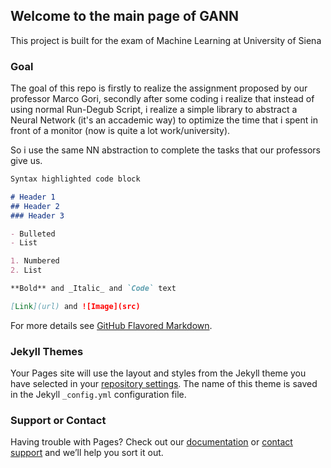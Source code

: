 ## Welcome to the main page of GANN

This project is built for the exam of Machine Learning at University of Siena  

### Goal

The goal of this repo is firstly to realize the assignment proposed by our professor Marco Gori, secondly after some coding i realize that instead of using normal Run-Degub Script, i realize a simple library to abstract a Neural Network (it's an accademic way) to optimize the time that i spent in front of a monitor (now is quite a lot work/university).

So i use the same NN abstraction to complete the tasks that our professors give us.

```markdown
Syntax highlighted code block

# Header 1
## Header 2
### Header 3

- Bulleted
- List

1. Numbered
2. List

**Bold** and _Italic_ and `Code` text

[Link](url) and ![Image](src)
```

For more details see [GitHub Flavored Markdown](https://guides.github.com/features/mastering-markdown/).

### Jekyll Themes

Your Pages site will use the layout and styles from the Jekyll theme you have selected in your [repository settings](https://github.com/gnekt/GANN/settings). The name of this theme is saved in the Jekyll `_config.yml` configuration file.

### Support or Contact

Having trouble with Pages? Check out our [documentation](https://docs.github.com/categories/github-pages-basics/) or [contact support](https://support.github.com/contact) and we’ll help you sort it out.
